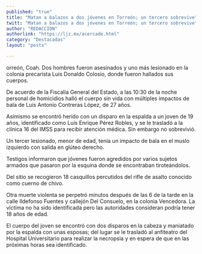```yaml
---
published: "true"
title: "Matan a balazos a dos jóvenes en Torreón; un tercero sobrevive"
twitt: "Matan a balazos a dos jóvenes en Torreón; un tercero sobrevive"
author: "REDACCION"
authorlink: "https://ljz.mx/acercade.html"
category: "Destacadas"
layout: "posts"

---
```



  orreón, Coah. Dos hombres fueron asesinados y uno más lesionado en la colonia precarista Luis Donaldo Colosio, donde fueron hallados sus cuerpos.



  De acuerdo de la Fiscalía General del Estado, a las 10:30 de la noche personal de homicidios halló el cuerpo sin vida con múltiples impactos de bala de Luis Antonio Contreras López, de 27 años.



  Asimismo se encontró herido con un disparo en la espalda a un joven de 19 años, identificado como Luis Enrique Pérez Robles, y se le trasladó a la clínica 16 del IMSS para recibir atención médica. Sin embargo no sobrevivió.



  Un tercer lesionado, menor de edad, tenía un impacto de bala en el muslo izquierdo con salida en glúteo derecho.



  Testigos informaron que jóvenes fueron agredidos por varios sujetos armados que pasaron por la esquina donde se encontraban tiroteándolos.



  Del sitio se recogieron 18 casquillos percutidos del rifle de asalto conocido como cuerno de chivo.



  Otra muerte violenta se perpetró minutos después de las 6 de la tarde en la calle Ildefonso Fuentes y callejón Del Consuelo, en la colonia Vencedora. La víctima no ha sido identificada pero las autoridades consideran podría tener 18 años de edad.



  El cuerpo del joven se encontró con dos disparos en la cabeza y maniatado por la espalda con unas esposas; del lugar se le trasladó al anfiteatro del Hospital Universitario para realizar la necropsia y en espera de que en las próximas horas sea identificado.

